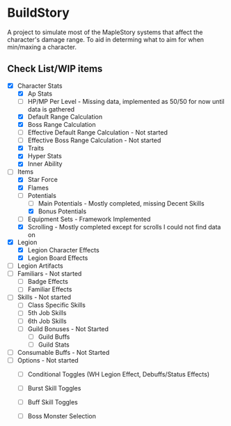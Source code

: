 # BuildStory

A project to simulate most of the MapleStory systems that affect the character's damage range. To aid in determing what to aim for when min/maxing a character. 

## Check List/WIP items
- [x] Character Stats
	- [x] Ap Stats
	- [ ] HP/MP Per Level - Missing data, implemented as 50/50 for now until data is gathered
	- [x] Default Range Calculation
	- [x] Boss Range Calculation
	- [ ] Effective Default Range Calculation - Not started
	- [ ] Effective Boss Range Calculation - Not started
	- [x] Traits
	- [x] Hyper Stats
	- [x] Inner Ability
- [ ] Items
	- [x] Star Force
	- [x] Flames
	- [ ] Potentials
		- [ ] Main Potentials - Mostly completed, missing Decent Skills
		- [x] Bonus Potentials
	- [ ] Equipment Sets - Framework Implemented
	- [x] Scrolling - Mostly completed except for scrolls I could not find data on
- [x] Legion
	- [x] Legion Character Effects
	- [x] Legion Board Effects
- [ ] Legion Artifacts
- [ ] Familiars - Not started
	- [ ] Badge Effects
	- [ ] Familiar Effects
- [ ] Skills - Not started
	- [ ] Class Specific Skills
	- [ ] 5th Job Skills
	- [ ] 6th Job Skills
	- [ ] Guild Bonuses - Not Started
		- [ ] Guild Buffs
		- [ ] Guild Stats
- [ ] Consumable Buffs - Not Started
- [ ] Options - Not started
	- [ ] Conditional Toggles (WH Legion Effect, Debuffs/Status Effects)
	- [ ] Burst Skill Toggles
	- [ ] Buff Skill Toggles
	- [ ] Boss Monster Selection

